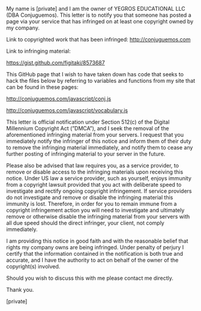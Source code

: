 My name is [private] and I am the owner of YEGROS EDUCATIONAL LLC
(DBA Conjuguemos). This letter is to notify you that someone has posted a
page via your service that has infringed on at least one copyright owned by
my company.

Link to copyrighted work that has been infringed: http://conjuguemos.com

Link to infringing material: 

https://gist.github.com/figitaki/8573687

This GitHub page that I wish to have taken down has code that seeks to hack
the files below by referring to variables and functions from my site that
can be found in these pages:

http://conjuguemos.com/javascript/conj.js

http://conjuguemos.com/javascript/vocabulary.js

This letter is official notification under Section 512(c) of the Digital
Millennium Copyright Act (”DMCA”), and I seek the removal of the
aforementioned infringing material from your servers. I request that you
immediately notify the infringer of this notice and inform them of their
duty to remove the infringing material immediately, and notify them to
cease any further posting of infringing material to your server in the
future.

Please also be advised that law requires you, as a service provider, to
remove or disable access to the infringing materials upon receiving this
notice. Under US law a service provider, such as yourself, enjoys immunity
from a copyright lawsuit provided that you act with deliberate speed to
investigate and rectify ongoing copyright infringement. If service
providers do not investigate and remove or disable the infringing material
this immunity is lost. Therefore, in order for you to remain immune from a
copyright infringement action you will need to investigate and ultimately
remove or otherwise disable the infringing material from your servers with
all due speed should the direct infringer, your client, not comply
immediately.

I am providing this notice in good faith and with the reasonable belief
that rights my company owns are being infringed. Under penalty of perjury I
certify that the information contained in the notification is both true and
accurate, and I have the authority to act on behalf of the owner of the
copyright(s) involved.

Should you wish to discuss this with me please contact me directly.

Thank you.

[private]
